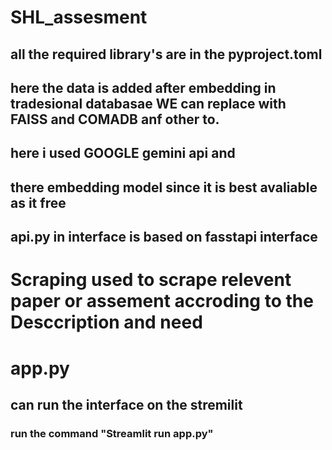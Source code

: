# SHL_assesment
## all the required library's are in the pyproject.toml
## here the data is added after embedding in tradesional databasae WE can replace with FAISS and COMADB anf other to.
## here i used GOOGLE gemini api and 
## there embedding model since it is best avaliable as it free 
## api.py in interface is based on fasstapi interface
#  Scraping used to scrape relevent paper or assement accroding to the Desccription and need
# app.py
## can run the interface on the stremilit 
### run the command "Streamlit run app.py"
